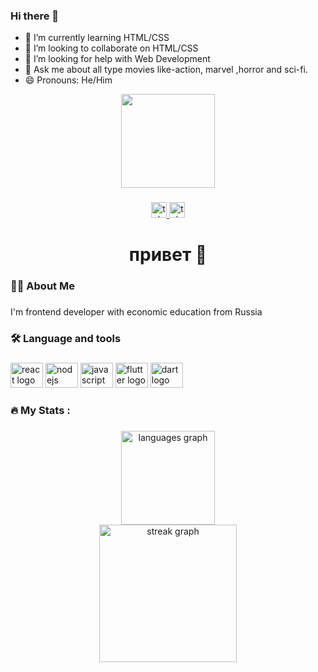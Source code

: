 ### Hi there 👋

- 🌱 I’m currently learning HTML/CSS
- 👯 I’m looking to collaborate on HTML/CSS
- 🤔 I’m looking for help with Web Development
- 💬 Ask me about all type movies like-action, marvel ,horror and sci-fi.
- 😄 Pronouns: He/Him
<div align="center">
  <img height="150" src="https://sun1-30.userapi.com/s/v1/ig2/yrxdI4qBRkDZnKA8ZbljK5LZwb5OQXKuGFBI3EkVJ7ErA-0AAjolP172KGJNknvZa-sCoS68W_WXaGbSzYjrLnfq.jpg?size=200x200&quality=95&crop=0,0,767,767&ava=1"  />
</div>

###

<div align="center">
  <a href="https://t.me/frontend_soldier_en" target="_blank">
    <img src="https://img.shields.io/static/v1?message=Telegram&logo=telegram&label=Weekly FE digest (eng)&color=2CA5E0&logoColor=white&labelColor=&style=for-the-badge" height="25" alt="telegram logo"  />
  </a>
  
  <a href="https://t.me/frontend_soldier" target="_blank">
    <img src="https://img.shields.io/static/v1?message=Telegram&logo=telegram&label=Еженедельник для FE разрабов (рус)&color=2CA5E0&logoColor=white&labelColor=&style=for-the-badge" height="25" alt="telegram logo"  />
  </a>
</div>

###

<h1 align="center">привет 👋</h1>

###

<h3 align="left">👩‍💻  About Me</h3>

###

<p align="left">I'm frontend developer with economic education from Russia</p>

###

<h3 align="left">🛠 Language and tools</h3>

###

<div align="left">
  <img src="https://cdn.jsdelivr.net/gh/devicons/devicon/icons/react/react-original.svg" height="40" width="52" alt="react logo"  />
  <img src="https://cdn.jsdelivr.net/gh/devicons/devicon/icons/nodejs/nodejs-original.svg" height="40" width="52" alt="nodejs logo"  />
  <img src="https://cdn.jsdelivr.net/gh/devicons/devicon/icons/javascript/javascript-original.svg" height="40" width="52" alt="javascript logo"  />
  <img src="https://cdn.jsdelivr.net/gh/devicons/devicon/icons/flutter/flutter-original.svg" height="40" width="52" alt="flutter logo"  />
  <img src="https://cdn.jsdelivr.net/gh/devicons/devicon/icons/dart/dart-original.svg" height="40" width="52" alt="dart logo"  />
</div>

###

<h3 align="left">🔥   My Stats :</h3>

###

<div align="center">
  <img src="https://github-readme-stats.vercel.app/api/top-langs?username=kas-elvirov&locale=en&hide_title=true&layout=compact&card_width=320&langs_count=5&theme=dracula&hide_border=true&order=2" height="150" alt="languages graph" /> <br>
  <img src="https://streak-stats.demolab.com?user=kas-elvirov&locale=en&mode=daily&theme=dark&hide_border=true&border_radius=5&order=3" height="220" alt="streak graph"  />
</div>

###
